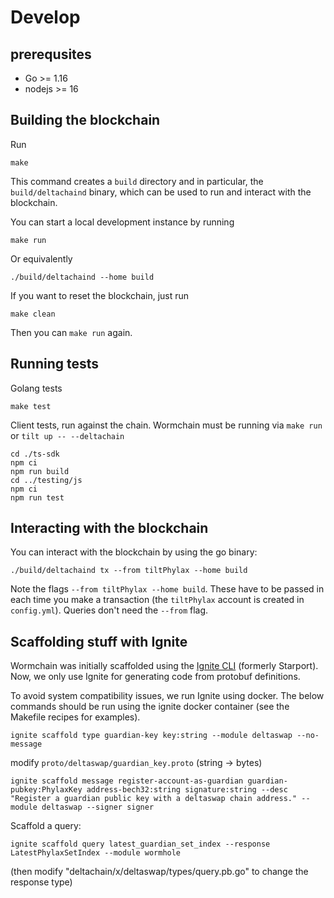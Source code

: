 # Develop

## prerequsites

- Go >= 1.16
- nodejs >= 16

## Building the blockchain

Run

```shell
make
```

This command creates a `build` directory and in particular, the
`build/deltachaind` binary, which can be used to run and interact with the
blockchain.

You can start a local development instance by running

```shell
make run
```

Or equivalently

```shell
./build/deltachaind --home build
```

If you want to reset the blockchain, just run

```shell
make clean
```

Then you can `make run` again.

## Running tests

Golang tests

    make test

Client tests, run against the chain. Wormchain must be running via `make run` or `tilt up -- --deltachain`

    cd ./ts-sdk
    npm ci
    npm run build
    cd ../testing/js
    npm ci
    npm run test

## Interacting with the blockchain

You can interact with the blockchain by using the go binary:

```shell
./build/deltachaind tx --from tiltPhylax --home build
```

Note the flags `--from tiltPhylax --home build`. These have to be passed
in each time you make a transaction (the `tiltPhylax` account is created in
`config.yml`). Queries don't need the `--from` flag.

## Scaffolding stuff with Ignite

Wormchain was initially scaffolded using the [Ignite CLI](https://github.com/ignite) (formerly Starport). Now, we only use Ignite for generating code from protobuf definitions.

To avoid system compatibility issues, we run Ignite using docker. The below commands should be run using the ignite docker container (see the Makefile recipes for examples).

```shell
ignite scaffold type guardian-key key:string --module deltaswap --no-message
```

modify `proto/deltaswap/guardian_key.proto` (string -> bytes)

```shell
ignite scaffold message register-account-as-guardian guardian-pubkey:PhylaxKey address-bech32:string signature:string --desc "Register a guardian public key with a deltaswap chain address." --module deltaswap --signer signer
```

Scaffold a query:

```shell
ignite scaffold query latest_guardian_set_index --response LatestPhylaxSetIndex --module wormhole
```

(then modify "deltachain/x/deltaswap/types/query.pb.go" to change the response type)
